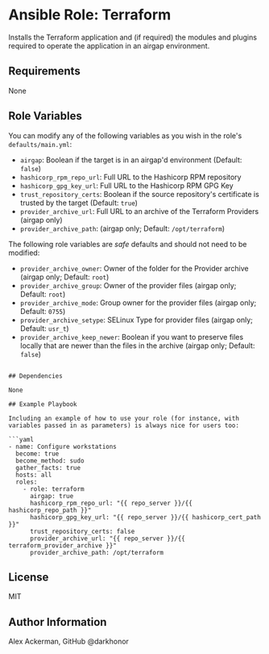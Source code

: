 # Ansible Role: Terraform

Installs the Terraform application and (if required) the modules and plugins
required to operate the application in an airgap environment.

## Requirements

None

## Role Variables


You can modify any of the following variables as you wish in the role's `defaults/main.yml`:

* `airgap`: Boolean if the target is in an airgap'd environment (Default: `false`)
* `hashicorp_rpm_repo_url`: Full URL to the Hashicorp RPM repository
* `hashicorp_gpg_key_url`: Full URL to the Hashicorp RPM GPG Key
* `trust_repository_certs`: Boolean if the source repository's certificate is trusted by the target (Default: `true`)
* `provider_archive_url`: Full URL to an archive of the Terraform Providers (airgap only)
* `provider_archive_path`: (airgap only; Default: `/opt/terraform`)

The following role variables are *safe* defaults and should not need to be modified:

* `provider_archive_owner`: Owner of the folder for the Provider archive (airgap only; Default: `root`)
* `provider_archive_group`: Owner of the provider files (airgap only; Default: `root`)
* `provider_archive_mode`: Group owner for the provider files (airgap only; Default: `0755`)
* `provider_archive_setype`: SELinux Type for provider files (airgap only; Default: `usr_t`)
* `provider_archive_keep_newer`: Boolean if you want to preserve files locally that are newer than the files in the archive (airgap only; Default: `false`)
```

## Dependencies

None

## Example Playbook

Including an example of how to use your role (for instance, with variables passed in as parameters) is always nice for users too:

```yaml
- name: Configure workstations
  become: true
  become_method: sudo
  gather_facts: true
  hosts: all
  roles:
    - role: terraform
      airgap: true
      hashicorp_rpm_repo_url: "{{ repo_server }}/{{ hashicorp_repo_path }}"
      hashicorp_gpg_key_url: "{{ repo_server }}/{{ hashicorp_cert_path }}"
      trust_repository_certs: false
      provider_archive_url: "{{ repo_server }}/{{ terraform_provider_archive }}"
      provider_archive_path: /opt/terraform
```

## License

MIT

## Author Information

Alex Ackerman, GitHub @darkhonor
